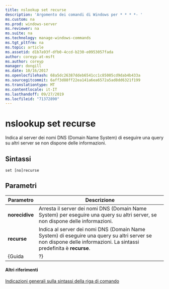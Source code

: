 ```yaml
---
title: nslookup set recurse
description: 'Argomento dei comandi di Windows per * * * *- '
ms.custom: na
ms.prod: windows-server
ms.reviewer: na
ms.suite: na
ms.technology: manage-windows-commands
ms.tgt_pltfrm: na
ms.topic: article
ms.assetid: d1b7a93f-dfb0-4ccd-b230-e0953057fada
author: coreyp-at-msft
ms.author: coreyp
manager: dongill
ms.date: 10/16/2017
ms.openlocfilehash: 68a5dc26387ddeb6541cc1c85005cd9dab4b433a
ms.sourcegitcommit: 6aff3d88ff22ea141a6ea6572a5ad8dd6321f199
ms.translationtype: MT
ms.contentlocale: it-IT
ms.lasthandoff: 09/27/2019
ms.locfileid: "71372890"
---
```

# <a name="nslookup-set-recurse"></a>nslookup set recurse



Indica al server dei nomi DNS (Domain Name System) di eseguire una query su altri server se non dispone delle informazioni.

## <a name="syntax"></a>Sintassi

```
set [no]recurse
```

## <a name="parameters"></a>Parametri

|   Parametro   |                                                                  Descrizione                                                                  |
|---------------|-----------------------------------------------------------------------------------------------------------------------------------------------|
| **norecidive** |                Arresta il server dei nomi DNS (Domain Name System) per eseguire una query su altri server, se non dispone delle informazioni.                |
|  **recurse**  | Indica al server dei nomi DNS (Domain Name System) di eseguire una query su altri server se non dispone delle informazioni. La sintassi predefinita è **recurse**. |
|     {Guida     |                                                                      ?}                                                                       |

#### <a name="additional-references"></a>Altri riferimenti

[Indicazioni generali sulla sintassi della riga di comando](command-line-syntax-key.md)